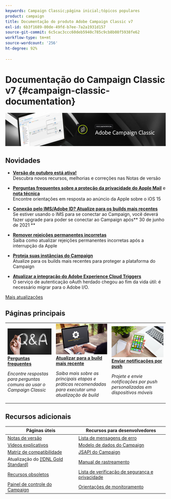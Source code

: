 ```yaml
---
keywords: Campaign Classic;página inicial;tópicos populares
product: campaign
title: Documentação do produto Adobe Campaign Classic v7
exl-id: 6b3f1689-80de-49fd-b7ee-7a2a1931d157
source-git-commit: 6c5cac3ccc60deb5940c785c9cb8b08f5938fe62
workflow-type: tm+mt
source-wordcount: '256'
ht-degree: 92%

---
```


# Documentação do Campaign Classic v7 {#campaign-classic-documentation}

![](platform/using/assets/do-not-localize/banner_acc_doc.jpg)

## Novidades

* **[Versão de outubro está ativa!](rn/using/latest-release.md)**<br/> Descubra novos recursos, melhorias e correções nas Notas de versão

* **[Perguntas frequentes sobre a proteção da privacidade do Apple Mail](https://experienceleague.adobe.com/docs/deliverability-learn/deliverability-best-practice-guide/additional-resources/technotes/apple-mail-privacy-faq.html?lang=pt-BR)** e **[nota técnica](technotes/using/apple-mail-app-privacy-protection.md)**<br/> Encontre orientações em resposta ao anúncio da Apple sobre o iOS 15

* **[Conexão pelo IMS/Adobe ID? Atualize para os builds mais recentes](technotes/using/ims-updates.md)**<br/> Se estiver usando o IMS para se conectar ao Campaign, você deverá fazer upgrade para poder se conectar ao Campaign após** 30 de junho de 2021 **

* **[Remover rejeições permanentes incorretas](delivery/using/update-bounce-qualification.md)**<br/> Saiba como atualizar rejeições permanentes incorretas após a interrupção da Apple

* **[Proteja suas instâncias do Campaign](technotes/using/acc-config-updates.md)**<br/> Atualize para os builds mais recentes para proteger a plataforma do Campaign

* **[Atualizar a integração do Adobe Experience Cloud Triggers](integrations/using/configuring-adobe-io.md)**<br/> O serviço de autenticação oAuth herdado chegou ao fim da vida útil: é necessário migrar para o Adobe I/O.

[Mais atualizações](rn/using/documentation-updates.md)

## Páginas principais

<table style="table-layout:fixed">
<tr>
  <td>
    <a href="platform/using/common-questions.md">
      <img alt="Perguntas frequentes" src="platform/using/assets/FAQ.png"/>
    </a>
    <div>
      <a href="platform/using/common-questions.md">
    <strong>Perguntas frequentes</strong>
    </a>
    </div>
    <p>
    <em>Encontre respostas para perguntas comuns ao usar o Campaign Classic</em>
    <p>
  </td>
   <td>
    <a href="production/using/build-upgrade.md">
      <img alt="Atualização da build" src="platform/using/assets/upgrade.png" />
    </a>
    <div>
      <a href="production/using/build-upgrade.md">
    <strong>Atualizar para a build mais recente</strong>
    </a>
    </div>
    <p>
    <em>Saiba mais sobre as principais etapas e práticas recomendadas para executar uma atualização de build</em>
    <p>
  </td>
  <td>
    <a href="delivery/using/create-notifications-ios.md">
       <img alt="Notificações por push" src="platform/using/assets/push.png" />
    </a>
    <div>
       <a href="delivery/using/create-notifications-ios.md">
    <strong>Enviar notificações por push</strong>
    </a>
    </div>
    <p>
    <em>Projete e envie notificações por push personalizadas em dispositivos móveis</em>
    <p>
  </td>
</tr>
</table>

## Recursos adicionais

| Páginas úteis | Recursos para desenvolvedores |
|---|---|
| [Notas de versão](rn/using/latest-release.md) | [Lista de mensagens de erro](https://experienceleague.adobe.com/developer/campaign-errors/error_codes.html?lang=pt-BR) |
| [Vídeos explicativos](https://experienceleague.adobe.com/docs/campaign-classic-learn/tutorials/overview.html?lang=pt-BR) | [Modelo de dados do Campaign](configuration/using/about-data-model.md) |
| [Matriz de compatibilidade](rn/using/compatibility-matrix.md) | [JSAPI do Campaign](https://experienceleague.adobe.com/developer/campaign-api/api/p-1.html?lang=pt-BR) |
| Atualização do [[!DNL Gold Standard] ](rn/using/gs-overview.md) | [Manual de rastreamento](https://helpx.adobe.com/br/campaign/kb/acc-tracking.html) |
| [Recursos obsoletos](rn/using/deprecated-features.md) | [Lista de verificação de segurança e privacidade](https://helpx.adobe.com/br/campaign/kb/acc-security.html) |
| [Painel de controle do Campaign](https://experienceleague.adobe.com/docs/control-panel/using/control-panel-home.html?lang=pt-BR) | [Orientações de monitoramento](production/using/monitoring-guidelines.md) |

